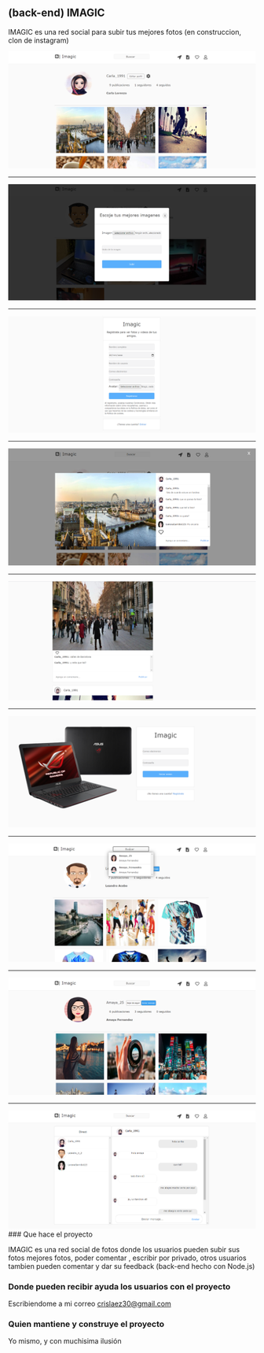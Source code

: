 ## (back-end) IMAGIC

IMAGIC es una red social para subir tus mejores fotos (en construccion, clon de instagram)

<img src="https://github.com/crislaez/Front-End_Imagic/blob/master/src/Img/foto_proyecto.PNG" />
<hr>
<img src="https://github.com/crislaez/Front-End_Imagic/blob/master/src/Img/foto_proyecto_2.PNG" />
<hr>
<img src="https://github.com/crislaez/Front-End_Imagic/blob/master/src/Img/foto_proyecto_3.PNG" />
<hr>
<img src="https://github.com/crislaez/Front-End_Imagic/blob/master/src/Img/foto_proyecto_4.PNG" />
<hr>
<img src="https://github.com/crislaez/Front-End_Imagic/blob/master/src/Img/foto_proyecto_5.PNG" />
<hr>
<img src="https://github.com/crislaez/Front-End_Imagic/blob/master/src/Img/foto_proyecto_6.PNG" />
<hr>
<img src="https://github.com/crislaez/Front-End_Imagic/blob/master/src/Img/foto_proyecto_7.PNG" />
<hr>
<img src="https://github.com/crislaez/Front-End_Imagic/blob/master/src/Img/foto_proyecto_8.PNG" />
<hr>
<img src="https://github.com/crislaez/Front-End_Imagic/blob/master/src/Img/foto_proyecto_9.PNG" />
### Que hace el proyecto

IMAGIC es una red social de fotos donde los usuarios pueden subir sus fotos mejores fotos, poder comentar
, escribir por privado, otros usuarios tambien pueden comentar y dar su feedback (back-end hecho con Node.js)
 
### Donde pueden recibir ayuda los usuarios con el proyecto
 
Escribiendome a mi correo crislaez30@gmail.com

### Quien mantiene y construye el proyecto

Yo mismo, y con muchisima ilusión
